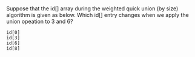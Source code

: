 ###

Suppose that the id[] array during the weighted quick union (by size) algorithm is given as below.
Which id[] entry changes when we apply the union opeation to 3 and 6?

```
id[0]
id[3]
id[6]
id[8]
```
